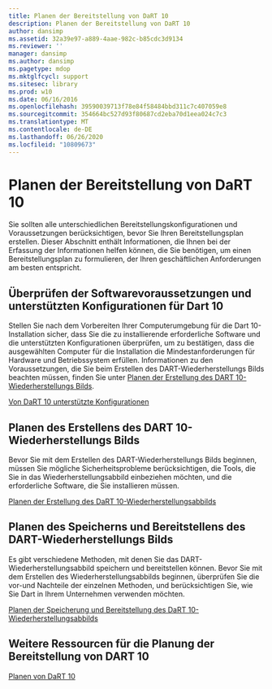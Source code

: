 ```yaml
---
title: Planen der Bereitstellung von DaRT 10
description: Planen der Bereitstellung von DaRT 10
author: dansimp
ms.assetid: 32a39e97-a889-4aae-982c-b85cdc3d9134
ms.reviewer: ''
manager: dansimp
ms.author: dansimp
ms.pagetype: mdop
ms.mktglfcycl: support
ms.sitesec: library
ms.prod: w10
ms.date: 06/16/2016
ms.openlocfilehash: 39590039713f78e84f58484bbd311c7c407059e8
ms.sourcegitcommit: 354664bc527d93f80687cd2eba70d1eea024c7c3
ms.translationtype: MT
ms.contentlocale: de-DE
ms.lasthandoff: 06/26/2020
ms.locfileid: "10809673"
---
```

# Planen der Bereitstellung von DaRT 10


Sie sollten alle unterschiedlichen Bereitstellungskonfigurationen und Voraussetzungen berücksichtigen, bevor Sie Ihren Bereitstellungsplan erstellen. Dieser Abschnitt enthält Informationen, die Ihnen bei der Erfassung der Informationen helfen können, die Sie benötigen, um einen Bereitstellungsplan zu formulieren, der Ihren geschäftlichen Anforderungen am besten entspricht.

## Überprüfen der Softwarevoraussetzungen und unterstützten Konfigurationen für Dart 10


Stellen Sie nach dem Vorbereiten Ihrer Computerumgebung für die Dart 10-Installation sicher, dass Sie die zu installierende erforderliche Software und die unterstützten Konfigurationen überprüfen, um zu bestätigen, dass die ausgewählten Computer für die Installation die Mindestanforderungen für Hardware und Betriebssystem erfüllen. Informationen zu den Voraussetzungen, die Sie beim Erstellen des DART-Wiederherstellungs Bilds beachten müssen, finden Sie unter [Planen der Erstellung des DART 10-Wiederherstellungs Bilds](planning-to-create-the-dart-10-recovery-image.md).

[Von DaRT 10 unterstützte Konfigurationen](dart-10-supported-configurations.md)

## Planen des Erstellens des DART 10-Wiederherstellungs Bilds


Bevor Sie mit dem Erstellen des DART-Wiederherstellungs Bilds beginnen, müssen Sie mögliche Sicherheitsprobleme berücksichtigen, die Tools, die Sie in das Wiederherstellungsabbild einbeziehen möchten, und die erforderliche Software, die Sie installieren müssen.

[Planen der Erstellung des DaRT 10-Wiederherstellungsabbilds](planning-to-create-the-dart-10-recovery-image.md)

## Planen des Speicherns und Bereitstellens des DART-Wiederherstellungs Bilds


Es gibt verschiedene Methoden, mit denen Sie das DART-Wiederherstellungsabbild speichern und bereitstellen können. Bevor Sie mit dem Erstellen des Wiederherstellungsabbilds beginnen, überprüfen Sie die vor-und Nachteile der einzelnen Methoden, und berücksichtigen Sie, wie Sie Dart in Ihrem Unternehmen verwenden möchten.

[Planen der Speicherung und Bereitstellung des DaRT 10-Wiederherstellungsabbilds](planning-how-to-save-and-deploy-the-dart-10-recovery-image.md)

## Weitere Ressourcen für die Planung der Bereitstellung von DART 10


[Planen von DaRT 10](planning-for-dart-10.md)

 

 





